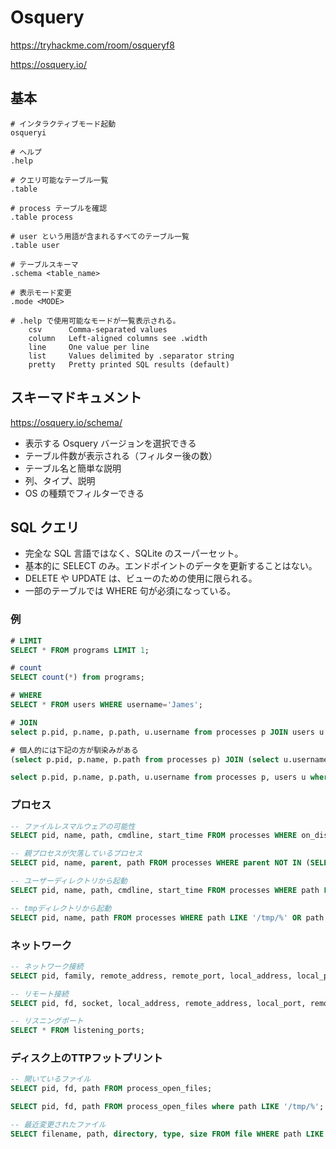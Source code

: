 # Osquery

https://tryhackme.com/room/osqueryf8

https://osquery.io/

## 基本

```shell
# インタラクティブモード起動
osqueryi
```

```shell
# ヘルプ
.help

# クエリ可能なテーブル一覧
.table

# process テーブルを確認
.table process

# user という用語が含まれるすべてのテーブル一覧
.table user

# テーブルスキーマ
.schema <table_name>
```

```shell
# 表示モード変更
.mode <MODE>

# .help で使用可能なモードが一覧表示される。
    csv      Comma-separated values
    column   Left-aligned columns see .width
    line     One value per line
    list     Values delimited by .separator string
    pretty   Pretty printed SQL results (default)
```

## スキーマドキュメント

https://osquery.io/schema/

- 表示する Osquery バージョンを選択できる
- テーブル件数が表示される（フィルター後の数）
- テーブル名と簡単な説明
- 列、タイプ、説明
- OS の種類でフィルターできる

## SQL クエリ

- 完全な SQL 言語ではなく、SQLite のスーパーセット。
- 基本的に SELECT のみ。エンドポイントのデータを更新することはない。
- DELETE や UPDATE は、ビューのための使用に限られる。
- 一部のテーブルでは WHERE 句が必須になっている。

### 例

```sql
# LIMIT
SELECT * FROM programs LIMIT 1;

# count
SELECT count(*) from programs;

# WHERE
SELECT * FROM users WHERE username='James';
```

```sql
# JOIN
select p.pid, p.name, p.path, u.username from processes p JOIN users u on u.uid=p.uid LIMIT 10;

# 個人的には下記の方が馴染みがある
(select p.pid, p.name, p.path from processes p) JOIN (select u.username from users u) on u.uid=p.uid LIMIT 10;

select p.pid, p.name, p.path, u.username from processes p, users u where u.uid=p.uid LIMIT 10;
```

### プロセス

```sql
-- ファイルレスマルウェアの可能性
SELECT pid, name, path, cmdline, start_time FROM processes WHERE on_disk = 0;

-- 親プロセスが欠落しているプロセス
SELECT pid, name, parent, path FROM processes WHERE parent NOT IN (SELECT pid from processes);

-- ユーザーディレクトリから起動
SELECT pid, name, path, cmdline, start_time FROM processes WHERE path LIKE '/home/%' OR path LIKE '/Users/%';

-- tmpディレクトリから起動
SELECT pid, name, path FROM processes WHERE path LIKE '/tmp/%' OR path LIKE '/var/tmp/%';
```

### ネットワーク

```sql
-- ネットワーク接続
SELECT pid, family, remote_address, remote_port, local_address, local_port, state FROM process_open_sockets LIMIT 20;

-- リモート接続
SELECT pid, fd, socket, local_address, remote_address, local_port, remote_port FROM process_open_sockets WHERE remote_address IS NOT NULL;

-- リスニングポート
SELECT * FROM listening_ports;
```

### ディスク上のTTPフットプリント

```sql
-- 開いているファイル
SELECT pid, fd, path FROM process_open_files;

SELECT pid, fd, path FROM process_open_files where path LIKE '/tmp/%';

-- 最近変更されたファイル
SELECT filename, path, directory, type, size FROM file WHERE path LIKE '/etc/%' AND (mtime > (strftime('%s', 'now') - 86400));
```
